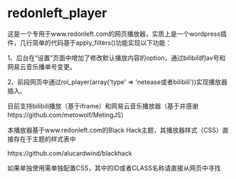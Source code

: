 # redonleft_player
<p>这是一个专用于www.redonleft.com的网页播放器，实质上是一个wordpress插件，几行简单的代码基于apply_filters()功能实现以下功能： </p>
<p>1、后台在“设置”页面中增加了修改默认播放内容的option，通过bilibili的av号和网易云音乐播单号变更。 </p>
<p>2、前段网页中通过rol_player(array('type' => 'netease或者bilibili'))实现播放器插入。 </p>
<p>目前支持bilibili播放（基于iframe）和网易云音乐播放器（基于并感谢https://github.com/metowolf/MetingJS）</p>
<p>本播放器基于www.redonleft.com的Black Hack主题，其播放器样式（CSS）直接存在于主题的样式表中</p>
<p>https://github.com/alucardwind/blackhack</p>
<p>如果单独使用需单独配置CSS，其中的ID或者CLASS名称请直接从网页中寻找</p>
<p></p>
